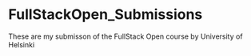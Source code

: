 # FullStackOpen_Submissions
These are my submisson of the FullStack Open course by University of Helsinki 
